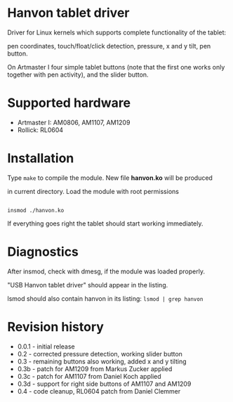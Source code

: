 Hanvon tablet driver
====================

Driver for Linux kernels which supports complete functionality of the tablet:

pen coordinates, touch/float/click detection, pressure, x and y tilt, pen
button. 

On Artmaster I four simple tablet buttons (note that the first
one works only together with pen activity), and the slider button.


Supported hardware
==================

+ Artmaster I: AM0806, AM1107, AM1209
+ Rollick: RL0604


Installation
============

Type `make` to compile the module. New file **hanvon.ko** will be produced

in current directory. Load the module with root permissions

<code>
insmod ./hanvon.ko
</code>

If everything goes right the tablet should start working immediately.


Diagnostics
===========

After insmod, check with dmesg, if the module was loaded properly.

"USB Hanvon tablet driver" should appear in the listing.

lsmod should also contain hanvon in its listing: `lsmod | grep hanvon`


Revision history
================

+ 0.0.1 - initial release
+ 0.2 - corrected pressure detection, working slider button
+ 0.3 - remaining buttons also working, added x and y tilting
+ 0.3b - patch for AM1209 from Markus Zucker applied
+ 0.3c - patch for AM1107 from Daniel Koch applied
+ 0.3d - support for right side buttons of AM1107 and AM1209
+ 0.4 - code cleanup, RL0604 patch from Daniel Clemmer
